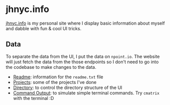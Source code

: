 # jhnyc.info
[jhnyc.info](https://jhnyc.info/) is my personal site where I display basic information about myself and dabble with fun & cool UI tricks.

## Data
To separate the data from the UI, I put the data on `npoint.io`. The website will just fetch the data from the those endpoints so I don't need to go into the codebase to make changes to the data.
- [Readme](https://www.npoint.io/docs/06e31b267b975ffe0133): information for the `readme.txt` file
- [Projects](https://www.npoint.io/docs/44e1bf1c2d438b7038ad): some of the projects I've done
- [Directory](https://www.npoint.io/docs/d74175eda2ddc2771b5a): to control the directory structure of the UI
- [Command Output](https://www.npoint.io/docs/47dec9c20428ad573779): to simulate simple terminal commands. Try `cmatrix` with the terminal :D
